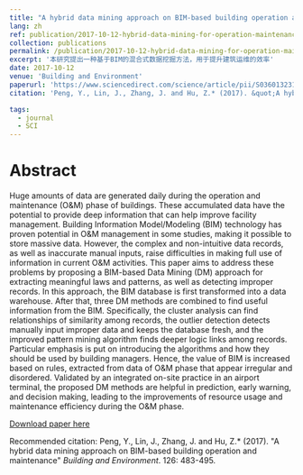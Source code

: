 ```yaml
---
title: "A hybrid data mining approach on BIM-based building operation and maintenance"
lang: zh
ref: publication/2017-10-12-hybrid-data-mining-for-operation-maintenance
collection: publications
permalink: /publication/2017-10-12-hybrid-data-mining-for-operation-maintenance
excerpt: '本研究提出一种基于BIM的混合式数据挖掘方法，用于提升建筑运维的效率'
date: 2017-10-12
venue: 'Building and Environment'
paperurl: 'https://www.sciencedirect.com/science/article/pii/S0360132317304444'
citation: 'Peng, Y., Lin, J., Zhang, J. and Hu, Z.* (2017). &quot;A hybrid data mining approach on BIM-based building operation and maintenance&quot; <i>Building and Environment</i>. 126: 483-495.'

tags: 
  - journal
  - SCI
---
```



Abstract
====

Huge amounts of data are generated daily during the operation and maintenance (O&M) phase of buildings. These accumulated data have the potential to provide deep information that can help improve facility management. Building Information Model/Modeling (BIM) technology has proven potential in O&M management in some studies, making it possible to store massive data. However, the complex and non-intuitive data records, as well as inaccurate manual inputs, raise difficulties in making full use of information in current O&M activities. This paper aims to address these problems by proposing a BIM-based Data Mining (DM) approach for extracting meaningful laws and patterns, as well as detecting improper records. In this approach, the BIM database is first transformed into a data warehouse. After that, three DM methods are combined to find useful information from the BIM. Specifically, the cluster analysis can find relationships of similarity among records, the outlier detection detects manually input improper data and keeps the database fresh, and the improved pattern mining algorithm finds deeper logic links among records. Particular emphasis is put on introducing the algorithms and how they should be used by building managers. Hence, the value of BIM is increased based on rules, extracted from data of O&M phase that appear irregular and disordered. Validated by an integrated on-site practice in an airport terminal, the proposed DM methods are helpful in prediction, early warning, and decision making, leading to the improvements of resource usage and maintenance efficiency during the O&M phase.

[Download paper here](https://www.sciencedirect.com/science/article/pii/S0360132317304444)

Recommended citation: Peng, Y., Lin, J., Zhang, J. and Hu, Z.* (2017). &quot;A hybrid data mining approach on BIM-based building operation and maintenance&quot; <i>Building and Environment</i>. 126: 483-495.
